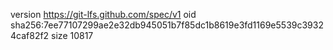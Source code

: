 version https://git-lfs.github.com/spec/v1
oid sha256:7ee77107299ae2e32db945051b7f85dc1b8619e3fd1169e5539c39324caf82f2
size 10817
